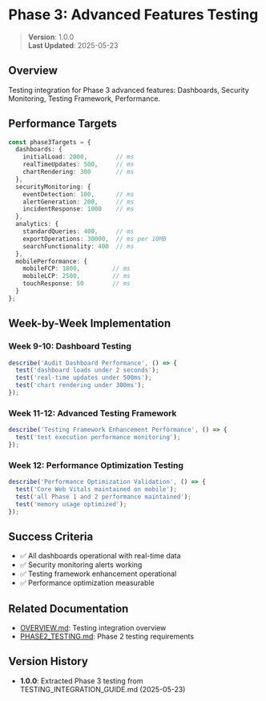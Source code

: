 
# Phase 3: Advanced Features Testing

> **Version**: 1.0.0  
> **Last Updated**: 2025-05-23

## Overview

Testing integration for Phase 3 advanced features: Dashboards, Security Monitoring, Testing Framework, Performance.

## Performance Targets

```typescript
const phase3Targets = {
  dashboards: {
    initialLoad: 2000,        // ms
    realTimeUpdates: 500,     // ms
    chartRendering: 300       // ms
  },
  securityMonitoring: {
    eventDetection: 100,      // ms
    alertGeneration: 200,     // ms
    incidentResponse: 1000    // ms
  },
  analytics: {
    standardQueries: 400,     // ms
    exportOperations: 30000,  // ms per 10MB
    searchFunctionality: 400  // ms
  },
  mobilePerformance: {
    mobileFCP: 1800,         // ms
    mobileLCP: 2500,         // ms
    touchResponse: 50        // ms
  }
};
```

## Week-by-Week Implementation

### Week 9-10: Dashboard Testing
```typescript
describe('Audit Dashboard Performance', () => {
  test('dashboard loads under 2 seconds');
  test('real-time updates under 500ms');
  test('chart rendering under 300ms');
});
```

### Week 11-12: Advanced Testing Framework
```typescript
describe('Testing Framework Enhancement Performance', () => {
  test('test execution performance monitoring');
});
```

### Week 12: Performance Optimization Testing
```typescript
describe('Performance Optimization Validation', () => {
  test('Core Web Vitals maintained on mobile');
  test('all Phase 1 and 2 performance maintained');
  test('memory usage optimized');
});
```

## Success Criteria

- ✅ All dashboards operational with real-time data
- ✅ Security monitoring alerts working
- ✅ Testing framework enhancement operational
- ✅ Performance optimization measurable

## Related Documentation

- [OVERVIEW.md](OVERVIEW.md): Testing integration overview
- [PHASE2_TESTING.md](PHASE2_TESTING.md): Phase 2 testing requirements

## Version History

- **1.0.0**: Extracted Phase 3 testing from TESTING_INTEGRATION_GUIDE.md (2025-05-23)
